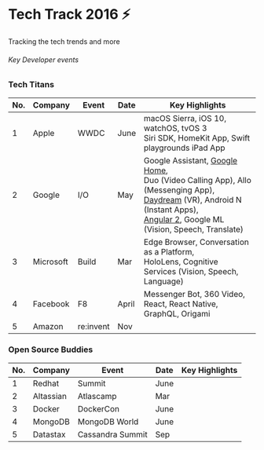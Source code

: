 # Tech Track 2016 :zap:
Tracking the tech trends and more

###### Key Developer events

### Tech Titans

| No. |  Company |  Event | Date |  Key Highlights|
|---|---|---|---|---|
|1|  Apple |  WWDC | June  | macOS Sierra, iOS 10, watchOS, tvOS  3 <BR> Siri SDK, HomeKit App, Swift playgrounds iPad App   |
| 2  |  Google | I/O  | May  | Google Assistant, [Google Home](https://home.google.com), <BR> Duo (Video Calling App), Allo (Messenging App), <BR> [Daydream](https://vr.google.com/daydream/) (VR), Android N (Instant Apps), <BR> [Angular 2](https://github.com/lakshmag/TechTrack/wiki/Angular-2), Google ML (Vision, Speech, Translate) |
|  3 | Microsoft  | Build  | Mar  | Edge Browser, Conversation as a Platform, <BR> HoloLens, Cognitive Services (Vision, Speech, Language)  |
|   4 | Facebook  |  F8 | April  | Messenger Bot, 360 Video, <BR> React, React Native, GraphQL, Origami  |
|  5 |  Amazon |re:invent   |  Nov |   |


### Open Source Buddies

| No. |  Company |  Event | Date |  Key Highlights|
|---|---|---|---|---|
|1|  Redhat| Summit  |  June |   |
| 2  |  Altassian | Atlascamp  | Mar  |  |
|  3 | Docker  | DockerCon  | June  | |
|   4 | MongoDB  | MongoDB World | June  |   |
|  5 |  Datastax|   Cassandra Summit | Sep  |  |
